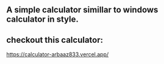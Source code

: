 ## A simple calculator simillar to windows calculator in style.

## checkout this calculator: 
https://calculator-arbaaz833.vercel.app/
